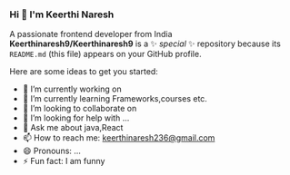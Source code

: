 ### Hi 👋 I'm Keerthi Naresh
A passionate frontend developer from India
**Keerthinaresh9/Keerthinaresh9** is a ✨ _special_ ✨ repository because its `README.md` (this file) appears on your GitHub profile.

Here are some ideas to get you started:
- 🔭 I’m currently working on 
- 🌱 I’m currently learning Frameworks,courses etc.
- 👯 I’m looking to collaborate on 
- 🤔 I’m looking for help with ...
- 💬 Ask me about java,React
- 📫 How to reach me: keerthinaresh236@gmail.com
- 😄 Pronouns: ...
- ⚡ Fun fact: I am funny











